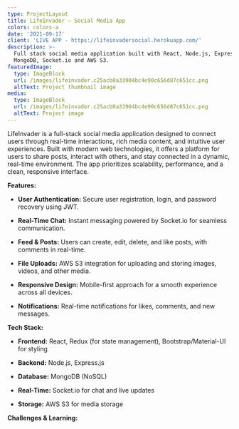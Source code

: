 ```yaml
---
type: ProjectLayout
title: LifeInvader — Social Media App
colors: colors-a
date: '2021-09-17'
client: 'LIVE APP - https://lifeinvadersocial.herokuapp.com/'
description: >-
  Full stack social media application built with React, Node.js, Express.js,
  MongoDB, Socket.io and AWS S3.
featuredImage:
  type: ImageBlock
  url: /images/lifeinvader.c25acb0a33904bc4e90c656d87c651cc.png
  altText: Project thumbnail image
media:
  type: ImageBlock
  url: /images/lifeinvader.c25acb0a33904bc4e90c656d87c651cc.png
  altText: Project image
---
```

LifeInvader is a full-stack social media application designed to connect users through real-time interactions, rich media content, and intuitive user experiences. Built with modern web technologies, it offers a platform for users to share posts, interact with others, and stay connected in a dynamic, real-time environment. The app prioritizes scalability, performance, and a clean, responsive interface.

**Features:**

*   **User Authentication:** Secure user registration, login, and password recovery using JWT.

*   **Real-Time Chat:** Instant messaging powered by Socket.io for seamless communication.

*   **Feed & Posts:** Users can create, edit, delete, and like posts, with comments in real-time.

*   **File Uploads:** AWS S3 integration for uploading and storing images, videos, and other media.

*   **Responsive Design:** Mobile-first approach for a smooth experience across all devices.

*   **Notifications:** Real-time notifications for likes, comments, and new messages.

**Tech Stack:**

*   **Frontend:** React, Redux (for state management), Bootstrap/Material-UI for styling

*   **Backend:** Node.js, Express.js

*   **Database:** MongoDB (NoSQL)

*   **Real-Time:** Socket.io for chat and live updates

*   **Storage:** AWS S3 for media storage

**Challenges & Learning:**



